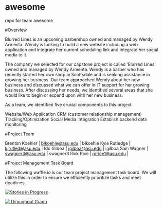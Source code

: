 
# awesome
repo for team awesome

#Overview

Blurred Lines is an upcoming barbershop owned and managed by Wendy Armenta. Wendy is looking to build a new website including a web application and integrate her current scheduling link and integrate her social media to it. 

The company we selected for our capstone project is called 'Blurred Lines' owned and managed by Wendy Armenta. Wendy is a barber who has recently started her own shop in Scottsdale and is seeking assistance in growing her business. Our team approached Wendy about her new business and discussed what we can offer in IT support for her growing business. After discussing her needs, we identified several areas that she would like to begin or expand upon with her new business. 

As a team, we identified five crucial components to this project. 

Website/Web Application
CRM (customer relationship management)
Tracking/Optimization
Social Media Integration
Establish backend data monitoring

#Project Team

Brenton Koehler | blkoehle@asu.edu | blkoehle
Kyle Rutledge   | kjrutled@asu.edu | 
Ido Gilboa      | igilboa@asu.edu  | igilboa
Sam Wagner      | swagner3@asu.edu | swagner3
Rick Rice       | rdrice1@asu.edu  | 




#Project Management Task Board

The following waffle.io is our team project management task board. We will utilize this in order to ensure we efficiently prioritize tasks and meet deadlines. 

[![Stories in Progress](https://badge.waffle.io/asu-cis-capstone/awesome.png?label=ready&title=Ready)](https://waffle.io/asu-cis-capstone/awesome)

[![Throughput Graph](https://graphs.waffle.io/asu-cis-capstone/awesome/throughput.svg)](https://waffle.io/asu-cis-capstone/awesome/metrics)


